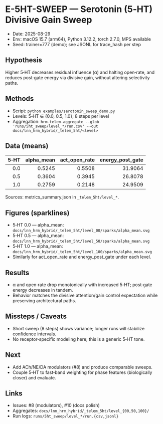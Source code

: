 # E-5HT-SWEEP — Serotonin (5‑HT) Divisive Gain Sweep

- Date: 2025-08-29
- Env: macOS 15.7 (arm64), Python 3.12.2, torch 2.7.0, MPS available
- Seed: trainer=777 (demo); see JSONL for trace_hash per step

## Hypothesis
Higher 5‑HT decreases residual influence (α) and halting open‑rate, and reduces post‑gate energy via divisive gain, without altering selectivity paths.

## Methods
- Script: `python examples/serotonin_sweep_demo.py`
- Levels: 5‑HT ∈ {0.0, 0.5, 1.0}; 8 steps per level
- Aggregation: `hrm-telem-aggregate --glob 'runs/5ht_sweep/level_*/run.csv' --out docs/lnn_hrm_hybrid/_telem_5ht/<level>`

## Data (means)

| 5‑HT | alpha_mean | act_open_rate | energy_post_gate |
|-----:|-----------:|--------------:|-----------------:|
| 0.0  | 0.5245     | 0.5508        | 31.9064          |
| 0.5  | 0.3604     | 0.3945        | 26.8078          |
| 1.0  | 0.2759     | 0.2148        | 24.9509          |

Sources: metrics_summary.json in `_telem_5ht/level_*`.

## Figures (sparklines)
- 5‑HT 0.0 — alpha_mean: `docs/lnn_hrm_hybrid/_telem_5ht/level_00/sparks/alpha_mean.svg`
- 5‑HT 0.5 — alpha_mean: `docs/lnn_hrm_hybrid/_telem_5ht/level_50/sparks/alpha_mean.svg`
- 5‑HT 1.0 — alpha_mean: `docs/lnn_hrm_hybrid/_telem_5ht/level_100/sparks/alpha_mean.svg`
- Similarly for act_open_rate and energy_post_gate under each level.

## Results
- α and open‑rate drop monotonically with increased 5‑HT; post‑gate energy decreases in tandem.
- Behavior matches the divisive attention/gain control expectation while preserving architectural paths.

## Missteps / Caveats
- Short sweep (8 steps) shows variance; longer runs will stabilize confidence intervals.
- No receptor‑specific modeling here; this is a generic 5‑HT tone.

## Next
- Add ACh/NE/DA modulators (#8) and produce comparable sweeps.
- Couple 5‑HT to fast‑band weighting for phase features (biologically closer) and evaluate.

## Links
- Issues: #8 (modulators), #10 (docs polish)
- Aggregates: `docs/lnn_hrm_hybrid/_telem_5ht/level_{00,50,100}/`
- Run logs: `runs/5ht_sweep/level_*/run.{csv,jsonl}`


